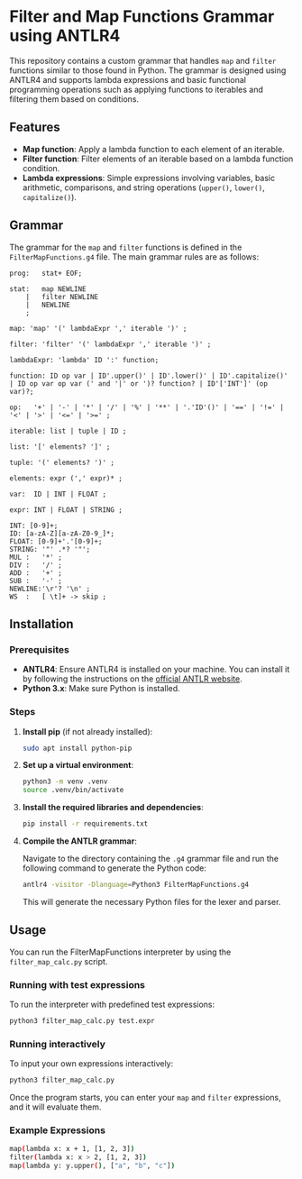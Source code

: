 # Filter and Map Functions Grammar using ANTLR4

This repository contains a custom grammar that handles `map` and `filter` functions similar to those found in Python. The grammar is designed using ANTLR4 and supports lambda expressions and basic functional programming operations such as applying functions to iterables and filtering them based on conditions.

## Features
- **Map function**: Apply a lambda function to each element of an iterable.
- **Filter function**: Filter elements of an iterable based on a lambda function condition.
- **Lambda expressions**: Simple expressions involving variables, basic arithmetic, comparisons, and string operations (`upper()`, `lower()`, `capitalize()`).

## Grammar

The grammar for the `map` and `filter` functions is defined in the `FilterMapFunctions.g4` file. The main grammar rules are as follows:

```antlr
prog:   stat+ EOF;

stat:   map NEWLINE
    |   filter NEWLINE
    |   NEWLINE
    ;

map: 'map' '(' lambdaExpr ',' iterable ')' ;

filter: 'filter' '(' lambdaExpr ',' iterable ')' ;

lambdaExpr: 'lambda' ID ':' function;

function: ID op var | ID'.upper()' | ID'.lower()' | ID'.capitalize()' | ID op var op var (' and '|' or ')? function? | ID'['INT']' (op var)?;

op:   '+' | '-' | '*' | '/' | '%' | '**' | '.'ID'()' | '==' | '!=' | '<' | '>' | '<=' | '>=' ;

iterable: list | tuple | ID ;

list: '[' elements? ']' ;

tuple: '(' elements? ')' ;

elements: expr (',' expr)* ;

var:  ID | INT | FLOAT ;

expr: INT | FLOAT | STRING ;

INT: [0-9]+;
ID: [a-zA-Z][a-zA-Z0-9_]*;
FLOAT: [0-9]+'.'[0-9]+;
STRING: '"' .*? '"';
MUL :   '*' ;
DIV :   '/' ;
ADD :   '+' ;
SUB :   '-' ;
NEWLINE:'\r'? '\n' ;
WS  :   [ \t]+ -> skip ;
```

## Installation

### Prerequisites

- **ANTLR4**: Ensure ANTLR4 is installed on your machine. You can install it by following the instructions on the [official ANTLR website](https://www.antlr.org/).
- **Python 3.x**: Make sure Python is installed.

### Steps

1. **Install pip** (if not already installed):

    ```bash
    sudo apt install python-pip
    ```

2. **Set up a virtual environment**:

    ```bash
    python3 -m venv .venv
    source .venv/bin/activate
    ```

3. **Install the required libraries and dependencies**:

    ```bash
    pip install -r requirements.txt
    ```

4. **Compile the ANTLR grammar**:
   
    Navigate to the directory containing the `.g4` grammar file and run the following command to generate the Python code:

    ```bash
    antlr4 -visitor -Dlanguage=Python3 FilterMapFunctions.g4
    ```

    This will generate the necessary Python files for the lexer and parser.

## Usage

You can run the FilterMapFunctions interpreter by using the `filter_map_calc.py` script.

### Running with test expressions

To run the interpreter with predefined test expressions:

```bash
python3 filter_map_calc.py test.expr
```

### Running interactively

To input your own expressions interactively:

```bash
python3 filter_map_calc.py
```

Once the program starts, you can enter your `map` and `filter` expressions, and it will evaluate them.

### Example Expressions

```bash
map(lambda x: x + 1, [1, 2, 3])
filter(lambda x: x > 2, [1, 2, 3])
map(lambda y: y.upper(), ["a", "b", "c"])
```
